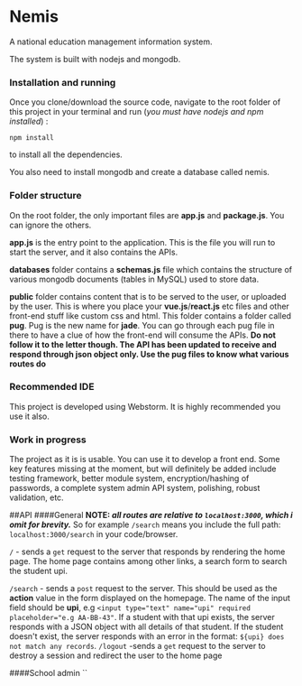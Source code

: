 # Nemis
A national education management information system.

The system is built with nodejs and mongodb.
### Installation and running
Once you clone/download the source code, navigate to the root folder of this project in your terminal and run (_you must have nodejs and npm installed_) :

`npm install`


to install all the dependencies.

You also need to install mongodb and create a database called nemis.

### Folder structure
On the root folder, the only important files are **app.js** and **package.js**. You can ignore the others. 

**app.js** is the entry point to the application. This is the file you will run to start the server, and it also contains the APIs.

**databases** folder contains a **schemas.js** file which contains the structure of various mongodb documents (tables in MySQL) used to store data.

**public** folder contains content that is to be served to the user, or uploaded by the user. This is where you place your **vue.js**/**react.js** etc files and other front-end stuff like  custom css and html. This folder contains a folder called **pug**. Pug is the new name for **jade**. You can go through each pug file in there to have a clue of how the front-end will consume the APIs. **Do not follow it to the letter though. The API has been updated to receive and respond through json object only. Use the pug files to know what various routes do**

### Recommended IDE
This project is developed using Webstorm. It is highly recommended you use it also.

### Work in progress
The project as it is is usable. You can use it to develop a front end. Some key features missing at the moment, but will definitely be added include testing framework, better module system, encryption/hashing of passwords, a complete system admin API system, polishing, robust validation, etc. 

##API
####General
**NOTE: _all routes are relative to `localhost:3000`, which i omit for brevity._**
So for example `/search` means you include the full path: `localhost:3000/search` in your code/browser.

`/` - sends a `get` request to the server that responds by rendering the home page. The home page contains among other links, a search form to search the student upi. 

`/search` - sends a `post` request to the server. This should be used as the **action** value in the form displayed on the homepage. The name of the input field should be **upi**, e.g `<input type="text" name="upi" required placeholder="e.g AA-BB-43"`. If a student with that upi exists, the server responds with a JSON object with all details of that student. If the student doesn't exist, the server responds with an error in the format: `${upi} does not match any records`.
`/logout` -sends a `get` request to the server to destroy a session and redirect the user to the home page

####School admin
``
